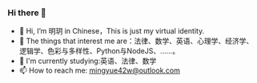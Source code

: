 ### Hi there 👋
<!---
Zacharia2/Zacharia2 is a ✨ special ✨ repository because its `README.md` (this file) appears on your GitHub profile.
You can click the Preview link to take a look at your changes.
--->

- 👋 Hi, I’m 明玥 in Chinese，This is just my virtual identity.
- 👀 The things that interest me are：法律、数学、英语、心理学、经济学、逻辑学、色彩与多样性、Python与NodeJS、……。
- 🌱 I'm currently studying:英语、法律、数学
- 📫 How to reach me: mingyue42w@outlook.com
